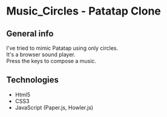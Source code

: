 # Music_Circles - Patatap Clone

## General info
 I've tried to mimic Patatap using only circles. <br/>
 It's a browser sound player. <br/>
 Press the keys to compose a music.

## Technologies
 * Html5
 * CSS3
 * JavaScript (Paper.js, Howler.js)
 
